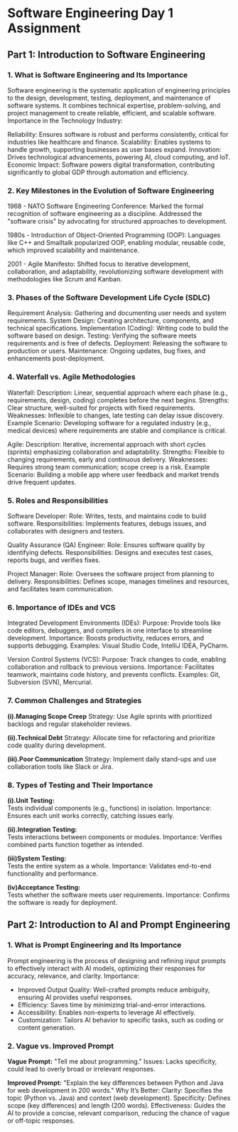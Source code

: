 # Software Engineering Day 1 Assignment

## Part 1: Introduction to Software Engineering
### 1. What is Software Engineering and Its Importance  
Software engineering is the systematic application of engineering principles to the design, development, testing, deployment, and maintenance of software systems. It combines technical expertise, problem-solving, and project management to create reliable, efficient, and scalable software.
Importance in the Technology Industry:

Reliability: Ensures software is robust and performs consistently, critical for industries like healthcare and finance.
Scalability: Enables systems to handle growth, supporting businesses as user bases expand.
Innovation: Drives technological advancements, powering AI, cloud computing, and IoT.
Economic Impact: Software powers digital transformation, contributing significantly to global GDP through automation and efficiency.

### 2. Key Milestones in the Evolution of Software Engineering

1968 - NATO Software Engineering Conference:
Marked the formal recognition of software engineering as a discipline. Addressed the "software crisis" by advocating for structured approaches to development.


1980s - Introduction of Object-Oriented Programming (OOP):
Languages like C++ and Smalltalk popularized OOP, enabling modular, reusable code, which improved scalability and maintenance.


2001 - Agile Manifesto:
Shifted focus to iterative development, collaboration, and adaptability, revolutionizing software development with methodologies like Scrum and Kanban.



### 3. Phases of the Software Development Life Cycle (SDLC)

Requirement Analysis: Gathering and documenting user needs and system requirements.
System Design: Creating architecture, components, and technical specifications.
Implementation (Coding): Writing code to build the software based on design.
Testing: Verifying the software meets requirements and is free of defects.
Deployment: Releasing the software to production or users.
Maintenance: Ongoing updates, bug fixes, and enhancements post-deployment.

### 4. Waterfall vs. Agile Methodologies

Waterfall:
Description: Linear, sequential approach where each phase (e.g., requirements, design, coding) completes before the next begins.
Strengths: Clear structure, well-suited for projects with fixed requirements.
Weaknesses: Inflexible to changes, late testing can delay issue discovery.
Example Scenario: Developing software for a regulated industry (e.g., medical devices) where requirements are stable and compliance is critical.


Agile:
Description: Iterative, incremental approach with short cycles (sprints) emphasizing collaboration and adaptability.
Strengths: Flexible to changing requirements, early and continuous delivery.
Weaknesses: Requires strong team communication; scope creep is a risk.
Example Scenario: Building a mobile app where user feedback and market trends drive frequent updates.



### 5. Roles and Responsibilities

Software Developer:
Role: Writes, tests, and maintains code to build software.
Responsibilities: Implements features, debugs issues, and collaborates with designers and testers.


Quality Assurance (QA) Engineer:
Role: Ensures software quality by identifying defects.
Responsibilities: Designs and executes test cases, reports bugs, and verifies fixes.


Project Manager:
Role: Oversees the software project from planning to delivery.
Responsibilities: Defines scope, manages timelines and resources, and facilitates team communication.



### 6. Importance of IDEs and VCS

Integrated Development Environments (IDEs):
Purpose: Provide tools like code editors, debuggers, and compilers in one interface to streamline development.
Importance: Boosts productivity, reduces errors, and supports debugging.
Examples: Visual Studio Code, IntelliJ IDEA, PyCharm.


Version Control Systems (VCS):
Purpose: Track changes to code, enabling collaboration and rollback to previous versions.
Importance: Facilitates teamwork, maintains code history, and prevents conflicts.
Examples: Git, Subversion (SVN), Mercurial.



### 7. Common Challenges and Strategies

**(i).Managing Scope Creep**
Strategy: Use Agile sprints with prioritized backlogs and regular stakeholder reviews.

**(ii).Technical Debt**
Strategy: Allocate time for refactoring and prioritize code quality during development.

**(iii).Poor Communication**
Strategy: Implement daily stand-ups and use collaboration tools like Slack or Jira.



### 8. Types of Testing and Their Importance

**(i).Unit Testing:**    
Tests individual components (e.g., functions) in isolation.
Importance: Ensures each unit works correctly, catching issues early.

**(ii).Integration Testing:**    
Tests interactions between components or modules.
Importance: Verifies combined parts function together as intended.

**(iii)System Testing:**  
Tests the entire system as a whole.
Importance: Validates end-to-end functionality and performance.

**(iv)Acceptance Testing:**  
Tests whether the software meets user requirements.
Importance: Confirms the software is ready for deployment.



## Part 2: Introduction to AI and Prompt Engineering
### 1. What is Prompt Engineering and Its Importance
Prompt engineering is the process of designing and refining input prompts to effectively interact with AI models, optimizing their responses for accuracy, relevance, and clarity.
Importance:

- Improved Output Quality: Well-crafted prompts reduce ambiguity, ensuring AI provides useful responses.
- Efficiency: Saves time by minimizing trial-and-error interactions.
- Accessibility: Enables non-experts to leverage AI effectively.
- Customization: Tailors AI behavior to specific tasks, such as coding or content generation.

### 2. Vague vs. Improved Prompt

**Vague Prompt:** "Tell me about programming."
Issues: Lacks specificity, could lead to overly broad or irrelevant responses.


**Improved Prompt:** "Explain the key differences between Python and Java for web development in 200 words."
Why It’s Better:
Clarity: Specifies the topic (Python vs. Java) and context (web development).
Specificity: Defines scope (key differences) and length (200 words).
Effectiveness: Guides the AI to provide a concise, relevant comparison, reducing the chance of vague or off-topic responses.





